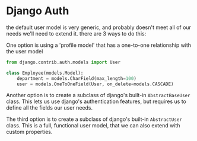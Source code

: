 # Django Auth


the default user model is very generic, and probably doesn't meet all of our needs
we'll need to extend it. there are 3 ways to do this:


One option is using a 'profile model' that has a one-to-one relationship with the user model
```python
from django.contrib.auth.models import User

class Employee(models.Model):
    department = models.CharField(max_length=100)
    user = models.OneToOneField(User, on_delete=models.CASCADE)
```

Another option is to create a subclass of django's built-in `AbstractBaseUser` class. This lets us use django's authentication features, but requires us to define all the fields our user needs.

The third option is to create a subclass of django's built-in `AbstractUser` class. This is a full, functional user model, that we can also extend with custom properties. 